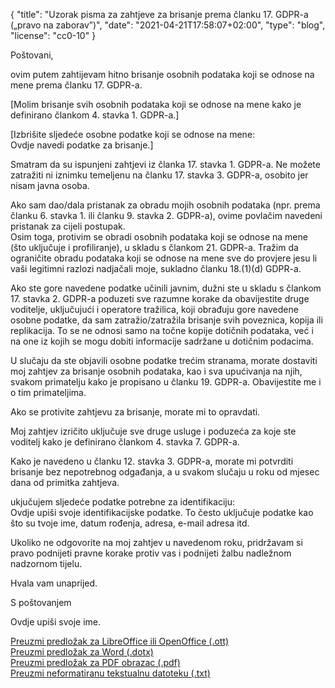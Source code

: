 {
    "title": "Uzorak pisma za zahtjeve za brisanje prema članku 17. GDPR-a („pravo na zaborav”)",
    "date": "2021-04-21T17:58:07+02:00",
    "type": "blog",
    "license": "cc0-10"
}

<div class="blog-letter">
<p>Poštovani,</p>

<p>ovim putem zahtijevam hitno brisanje osobnih podataka koji se odnose na mene prema članku 17. GDPR-a.</p>

<p>[Molim brisanje svih osobnih podataka koji se odnose na mene kako je definirano člankom 4. stavka 1. GDPR-a.]</p>

<p>[Izbrišite sljedeće osobne podatke koji se odnose na mene:<br>
<span class="blog-letter-fill-in">Ovdje navedi podatke za brisanje.</span>]</p>

<p>Smatram da su ispunjeni zahtjevi iz članka 17. stavka 1. GDPR-a. Ne možete zatražiti ni iznimku temeljenu na članku 17. stavka 3. GDPR-a, osobito jer nisam javna osoba.</p>

<p>Ako sam dao/dala pristanak za obradu mojih osobnih podataka (npr. prema članku 6. stavka 1. ili članku 9. stavka 2. GDPR-a), ovime povlačim navedeni pristanak za cijeli postupak.<br>
Osim toga, protivim se obradi osobnih podataka koji se odnose na mene (što uključuje i profiliranje), u skladu s člankom 21. GDPR-a. Tražim da ograničite obradu podataka koji se odnose na mene sve do provjere jesu li vaši legitimni razlozi nadjačali moje, sukladno članku 18.(1)(d) GDPR-a.</p>

<p>Ako ste gore navedene podatke učinili javnim, dužni ste u skladu s člankom 17. stavka 2. GDPR-a poduzeti sve razumne korake da obavijestite druge voditelje, uključujući i operatore tražilica, koji obrađuju gore navedene osobne podatke, da sam zatražio/zatražila brisanje svih poveznica, kopija ili replikacija. To se ne odnosi samo na točne kopije dotičnih podataka, već i na one iz kojih se mogu dobiti informacije sadržane u dotičnim podacima.</p>

<p>U slučaju da ste objavili osobne podatke trećim stranama, morate dostaviti moj zahtjev za brisanje osobnih podataka, kao i sva upućivanja na njih, svakom primatelju kako je propisano u članku 19. GDPR-a. Obavijestite me i o tim primateljima.</p>

<p>Ako se protivite zahtjevu za brisanje, morate mi to opravdati.</p>

<p>Moj zahtjev izričito uključuje  sve druge usluge i poduzeća za koje ste voditelj kako je definirano člankom 4. stavka 7. GDPR-a.</p>

<p>Kako je navedeno u članku 12. stavka 3. GDPR-a, morate mi potvrditi brisanje bez nepotrebnog odgađanja, a u svakom slučaju u roku od mjesec dana od primitka zahtjeva.</p>

<p>ukjučujem sljedeće podatke potrebne za identifikaciju:<br>
<span class="blog-letter-fill-in">Ovdje upiši svoje identifikacijske podatke. To često uključuje podatke kao što su tvoje ime, datum rođenja, adresa, e-mail adresa itd.</span></p>

<p>Ukoliko ne odgovorite na moj zahtjev u navedenom roku, pridržavam si pravo podnijeti pravne korake protiv vas i podnijeti žalbu nadležnom nadzornom tijelu.</p>

<p>Hvala vam unaprijed.</p>

<p>S poštovanjem</p>

<p><span class="blog-letter-fill-in">Ovdje upiši svoje ime.</span></p>
</div>

<a href="/downloads/uzorak-pismo-gdpr-brisanje-zahtjev-osobnipodaci.org.ott" class="button button-primary" style="margin-bottom: 10px;">Preuzmi predložak za LibreOffice ili OpenOffice (.ott)</a><br>
<a href="/downloads/uzorak-pismo-gdpr-brisanje-zahtjev-osobnipodaci.org.dotx" class="button button-secondary" style="margin-bottom: 10px;">Preuzmi predložak za Word (.dotx)</a><br>
<a href="/downloads/uzorak-pismo-gdpr-brisanje-zahtjev-osobnipodaci.org.pdf" class="button button-secondary" style="margin-bottom: 10px;">Preuzmi predložak za PDF obrazac (.pdf)</a><br>
<a href="/downloads/uzorak-pismo-gdpr-brisanje-zahtjev-osobnipodaci.org.txt" class="button button-secondary">Preuzmi neformatiranu tekstualnu datoteku (.txt)</a>
